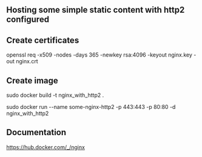 ## Hosting some simple static content with http2 configured

## Create certificates

openssl req -x509 -nodes -days 365 -newkey rsa:4096 -keyout nginx.key -out nginx.crt

## Create image

sudo docker build -t nginx_with_http2 .

sudo docker run --name some-nginx-http2 -p 443:443 -p 80:80 -d nginx_with_http2

## Documentation

https://hub.docker.com/_/nginx

